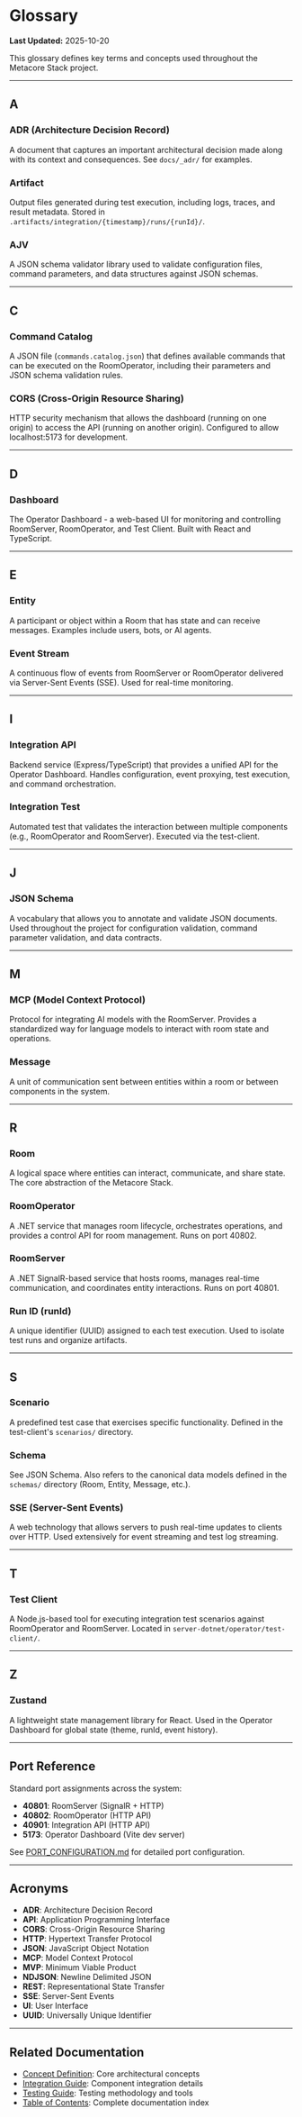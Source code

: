 # Glossary

**Last Updated:** 2025-10-20

This glossary defines key terms and concepts used throughout the Metacore Stack project.

---

## A

### ADR (Architecture Decision Record)
A document that captures an important architectural decision made along with its context and consequences. See `docs/_adr/` for examples.

### Artifact
Output files generated during test execution, including logs, traces, and result metadata. Stored in `.artifacts/integration/{timestamp}/runs/{runId}/`.

### AJV
A JSON schema validator library used to validate configuration files, command parameters, and data structures against JSON schemas.

---

## C

### Command Catalog
A JSON file (`commands.catalog.json`) that defines available commands that can be executed on the RoomOperator, including their parameters and JSON schema validation rules.

### CORS (Cross-Origin Resource Sharing)
HTTP security mechanism that allows the dashboard (running on one origin) to access the API (running on another origin). Configured to allow localhost:5173 for development.

---

## D

### Dashboard
The Operator Dashboard - a web-based UI for monitoring and controlling RoomServer, RoomOperator, and Test Client. Built with React and TypeScript.

---

## E

### Entity
A participant or object within a Room that has state and can receive messages. Examples include users, bots, or AI agents.

### Event Stream
A continuous flow of events from RoomServer or RoomOperator delivered via Server-Sent Events (SSE). Used for real-time monitoring.

---

## I

### Integration API
Backend service (Express/TypeScript) that provides a unified API for the Operator Dashboard. Handles configuration, event proxying, test execution, and command orchestration.

### Integration Test
Automated test that validates the interaction between multiple components (e.g., RoomOperator and RoomServer). Executed via the test-client.

---

## J

### JSON Schema
A vocabulary that allows you to annotate and validate JSON documents. Used throughout the project for configuration validation, command parameter validation, and data contracts.

---

## M

### MCP (Model Context Protocol)
Protocol for integrating AI models with the RoomServer. Provides a standardized way for language models to interact with room state and operations.

### Message
A unit of communication sent between entities within a room or between components in the system.

---

## R

### Room
A logical space where entities can interact, communicate, and share state. The core abstraction of the Metacore Stack.

### RoomOperator
A .NET service that manages room lifecycle, orchestrates operations, and provides a control API for room management. Runs on port 40802.

### RoomServer
A .NET SignalR-based service that hosts rooms, manages real-time communication, and coordinates entity interactions. Runs on port 40801.

### Run ID (runId)
A unique identifier (UUID) assigned to each test execution. Used to isolate test runs and organize artifacts.

---

## S

### Scenario
A predefined test case that exercises specific functionality. Defined in the test-client's `scenarios/` directory.

### Schema
See JSON Schema. Also refers to the canonical data models defined in the `schemas/` directory (Room, Entity, Message, etc.).

### SSE (Server-Sent Events)
A web technology that allows servers to push real-time updates to clients over HTTP. Used extensively for event streaming and test log streaming.

---

## T

### Test Client
A Node.js-based tool for executing integration test scenarios against RoomOperator and RoomServer. Located in `server-dotnet/operator/test-client/`.

---

## Z

### Zustand
A lightweight state management library for React. Used in the Operator Dashboard for global state (theme, runId, event history).

---

## Port Reference

Standard port assignments across the system:

- **40801**: RoomServer (SignalR + HTTP)
- **40802**: RoomOperator (HTTP API)
- **40901**: Integration API (HTTP API)
- **5173**: Operator Dashboard (Vite dev server)

See [PORT_CONFIGURATION.md](../PORT_CONFIGURATION.md) for detailed port configuration.

---

## Acronyms

- **ADR**: Architecture Decision Record
- **API**: Application Programming Interface
- **CORS**: Cross-Origin Resource Sharing
- **HTTP**: Hypertext Transfer Protocol
- **JSON**: JavaScript Object Notation
- **MCP**: Model Context Protocol
- **MVP**: Minimum Viable Product
- **NDJSON**: Newline Delimited JSON
- **REST**: Representational State Transfer
- **SSE**: Server-Sent Events
- **UI**: User Interface
- **UUID**: Universally Unique Identifier

---

## Related Documentation

- [Concept Definition](../CONCEPTDEFINITION.md): Core architectural concepts
- [Integration Guide](./ROOMOPERATOR_ROOMSERVER_INTEGRATION.md): Component integration details
- [Testing Guide](./TESTING.md): Testing methodology and tools
- [Table of Contents](./TOC.md): Complete documentation index
